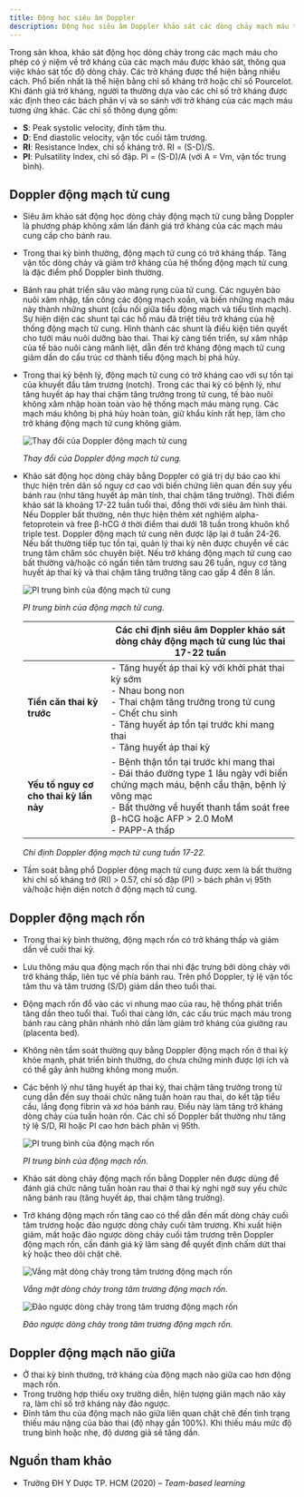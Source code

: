 ```yaml
---
title: Động học siêu âm Doppler
description: Động học siêu âm Doppler khảo sát các dòng chảy mạch máu thai và ý nghĩa lâm sàng.
---
```


Trong sản khoa, khảo sát động học dòng chảy trong các mạch máu cho phép có ý niệm về trở kháng của các mạch máu được khảo sát, thông qua việc khảo sát tốc độ dòng chảy. Các trở kháng được thể hiện bằng nhiều cách. Phổ biến nhất là thể hiện bằng chỉ số kháng trở hoặc chỉ số Pourcelot. Khi đánh giá trở kháng, người ta thường dựa vào các chỉ số trở kháng được xác định theo các bách phân vị và so sánh với trở kháng của các mạch máu tương ứng khác. Các chỉ số thông dụng gồm:

- **S**: Peak systolic velocity, đỉnh tâm thu.
- **D**: End diastolic velocity, vận tốc cuối tâm trương.
- **RI**: Resistance Index, chỉ số kháng trở. RI = (S-D)/S.
- **PI**: Pulsatility Index, chỉ số đập. PI = (S-D)/A (với A = Vm, vận tốc trung bình).

## Doppler động mạch tử cung

- Siêu âm khảo sát động học dòng chảy động mạch tử cung bằng Doppler là phương pháp không xâm lấn đánh giá trở kháng của các mạch máu cung cấp cho bánh rau.
- Trong thai kỳ bình thường, động mạch tử cung có trở kháng thấp. Tăng vận tốc dòng chảy và giảm trở kháng của hệ thống động mạch tử cung là đặc điểm phổ Doppler bình thường.
- Bánh rau phát triển sâu vào màng rụng của tử cung. Các nguyên bào nuôi xâm nhập, tấn công các động mạch xoắn, và biến những mạch máu này thành những shunt (cầu nối giữa tiểu động mạch và tiểu tĩnh mạch). Sự hiện diện các shunt tại các hồ máu đã triệt tiêu trở kháng của hệ thống động mạch tử cung. Hình thành các shunt là điều kiện tiên quyết cho tưới máu nuôi dưỡng bào thai. Thai kỳ càng tiến triển, sự xâm nhập của tế bào nuôi càng mãnh liệt, dẫn đến trở kháng động mạch tử cung giảm dần do cấu trúc cơ thành tiểu động mạch bị phá hủy.
- Trong thai kỳ bệnh lý, động mạch tử cung có trở kháng cao với sự tồn tại của khuyết đầu tâm trương (notch). Trong các thai kỳ có bệnh lý, như tăng huyết áp hay thai chậm tăng trưởng trong tử cung, tế bào nuôi không xâm nhập hoàn toàn vào hệ thống mạch máu màng rụng. Các mạch máu không bị phá hủy hoàn toàn, giữ khẩu kính rất hẹp, làm cho trở kháng động mạch tử cung không giảm.

  ![Thay đổi của Doppler động mạch tử cung](../../../assets/san-khoa/dong-hoc-sieu-am-doppler/thay-doi-doppler-dong-mach-tu-cung.png)

  _Thay đổi của Doppler động mạch tử cung._

- Khảo sát động học dòng chảy bằng Doppler có giá trị dự báo cao khi thực hiện trên dân số nguy cơ cao với biến chứng liên quan đến suy yếu bánh rau (như tăng huyết áp mãn tính, thai chậm tăng trưởng). Thời điểm khảo sát là khoảng 17-22 tuần tuổi thai, đồng thời với siêu âm hình thái. Nếu Doppler bất thường, nên thực hiện thêm xét nghiệm alpha-fetoprotein và free β-hCG ở thời điểm thai dưới 18 tuần trong khuôn khổ triple test. Doppler động mạch tử cung nên được lặp lại ở tuần 24-26. Nếu bất thường tiếp tục tồn tại, quản lý thai kỳ nên được chuyển về các trung tâm chăm sóc chuyên biệt. Nếu trở kháng động mạch tử cung cao bất thường và/hoặc có ngấn tiền tâm trương sau 26 tuần, nguy cơ tăng huyết áp thai kỳ và thai chậm tăng trưởng tăng cao gấp 4 đến 8 lần.

  ![PI trung bình của động mạch tử cung](../../../assets/san-khoa/dong-hoc-sieu-am-doppler/pi-trung-binh-cua-dong-mach-tu-cung.png)

  _PI trung bình của động mạch tử cung._

  |                                        | Các chỉ định siêu âm Doppler khảo sát dòng chảy động mạch tử cung lúc thai 17-22 tuần                                                                                                                                        |
  | -------------------------------------- | ---------------------------------------------------------------------------------------------------------------------------------------------------------------------------------------------------------------------------- |
  | **Tiền căn thai kỳ trước**             | - Tăng huyết áp thai kỳ với khởi phát thai kỳ sớm<br>- Nhau bong non<br>- Thai chậm tăng trưởng trong tử cung<br>- Chết chu sinh<br>- Tăng huyết áp tồn tại trước khi mang thai<br>- Tăng huyết áp thai kỳ                   |
  | **Yếu tố nguy cơ cho thai kỳ lần này** | - Bệnh thận tồn tại trước khi mang thai<br>- Đái tháo đường type 1 lâu ngày với biến chứng mạch máu, bệnh cầu thận, bệnh lý võng mạc<br>- Bất thường về huyết thanh tầm soát free β-hCG hoặc AFP > 2.0 MoM<br> - PAPP-A thấp |

  _Chỉ định Doppler động mạch tử cung tuần 17-22._

- Tầm soát bằng phổ Doppler động mạch tử cung được xem là bất thường khi chỉ số kháng trở (RI) > 0.57, chỉ số đập (PI) > bách phân vị 95th và/hoặc hiện diện notch ở động mạch tử cung.

## Doppler động mạch rốn

- Trong thai kỳ bình thường, động mạch rốn có trở kháng thấp và giảm dần về cuối thai kỳ.
- Lưu thông máu qua động mạch rốn thai nhi đặc trưng bởi dòng chảy với trở kháng thấp, liên tục về phía bánh rau. Trên phổ Doppler, tỷ lệ vận tốc tâm thu và tâm trương (S/D) giảm dần theo tuổi thai.
- Động mạch rốn đổ vào các vi nhung mao của rau, hệ thống phát triển tăng dần theo tuổi thai. Tuổi thai càng lớn, các cấu trúc mạch máu trong bánh rau càng phân nhánh nhỏ dần làm giảm trở kháng của giường rau (placenta bed).
- Không nên tầm soát thường quy bằng Doppler động mạch rốn ở thai kỳ khỏe mạnh, phát triển bình thường, do chưa chứng minh được lợi ích và có thể gây ảnh hưởng không mong muốn.
- Các bệnh lý như tăng huyết áp thai kỳ, thai chậm tăng trưởng trong tử cung dẫn đến suy thoái chức năng tuần hoàn rau thai, do kết tập tiểu cầu, lắng đọng fibrin và xơ hóa bánh rau. Điều này làm tăng trở kháng dòng chảy của tuần hoàn rốn. Các chỉ số Doppler bất thường như tăng tỷ lệ S/D, RI hoặc PI cao hơn bách phân vị 95th.

  ![PI trung bình của động mạch rốn](../../../assets/san-khoa/dong-hoc-sieu-am-doppler/pi-trung-binh-cua-dong-mach-ron.png)

  _PI trung bình của động mạch rốn._

- Khảo sát dòng chảy động mạch rốn bằng Doppler nên được dùng để đánh giá chức năng tuần hoàn rau thai ở thai kỳ nghi ngờ suy yếu chức năng bánh rau (tăng huyết áp, thai chậm tăng trưởng).
- Trở kháng động mạch rốn tăng cao có thể dẫn đến mất dòng chảy cuối tâm trương hoặc đảo ngược dòng chảy cuối tâm trương. Khi xuất hiện giảm, mất hoặc đảo ngược dòng chảy cuối tâm trương trên Doppler động mạch rốn, cần đánh giá kỹ lâm sàng để quyết định chấm dứt thai kỳ hoặc theo dõi chặt chẽ.

  ![Vắng mặt dòng chảy trong tâm trương động mạch rốn](../../../assets/san-khoa/dong-hoc-sieu-am-doppler/vang-mat-dong-chay-trong-tam-truong-dong-mach-ron.png)

  _Vắng mặt dòng chảy trong tâm trương động mạch rốn._

  ![Đảo ngược dòng chảy trong tâm trương động mạch rốn](../../../assets/san-khoa/dong-hoc-sieu-am-doppler/dao-nguoc-dong-chay-trong-tam-truong-dong-mach-ron.png)

  _Đảo ngược dòng chảy trong tâm trương động mạch rốn._

## Doppler động mạch não giữa

- Ở thai kỳ bình thường, trở kháng của động mạch não giữa cao hơn động mạch rốn.
- Trong trường hợp thiếu oxy trường diễn, hiện tượng giãn mạch não xảy ra, làm chỉ số trở kháng này đảo ngược.
- Đỉnh tâm thu của động mạch não giữa liên quan chặt chẽ đến tình trạng thiếu máu nặng của bào thai (độ nhạy gần 100%). Khi thiếu máu mức độ trung bình hoặc nhẹ, độ dương giả sẽ tăng dần.

## Nguồn tham khảo

- Trường ĐH Y Dược TP. HCM (2020) – _Team-based learning_
